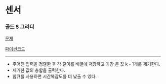 # 센서
### 골드 5 그리디
[문제](https://www.acmicpc.net/problem/11000)

[파이썬코드](11000.py)

---

- 주어진 입력을 정렬한 후 각 길이를 배열에 저장하고 가장 큰 값 k - 1개를 제거한다.
- 제거한 값의 총합을 출력한다.
- 힙큐를 사용하면 시간복잡도를 더 낮출 수 있다.